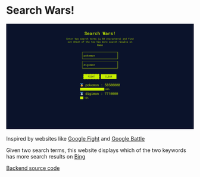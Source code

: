 # Search Wars!

![screenshot](https://github.com/2bit-hack/search-wars/blob/main/screenshot.png)

Inspired by websites like [Google Fight](https://www.googlefight.com/) and [Google Battle](http://www.googlebattle.com/)

Given two search terms, this website displays which of the two keywords has more search results on [Bing](https://www.bing.com/)

[Backend source code](https://github.com/2bit-hack/search-wars-backend)
